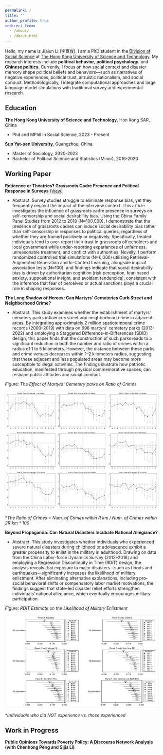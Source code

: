 ```yaml
---
permalink: /
title: ""
author_profile: true
redirect_from: 
  - /about/
  - /about.html
---
```


Hello, my name is Jiajun Li (李嘉俊). I am a PhD student in the [Division of Social Science](https://sosc.hkust.edu.hk/) at [The Hong Kong University of Science and Technology](https://hkust.edu.hk/). My research interests include ​​**political behavior**​​, **​​political psychology**​​, and ​​**Chinese politics**​​. Currently, I focus on how social context and disaster memory shape political beliefs and behaviors—such as narratives of negative experiences, political trust, altruistic nationalism, and social conduct. Methodologically, I integrate computational approaches and large language model simulations with traditional survey and experimental research.

## Education

**The Hong Kong University of Science and Technology**, Hon Kong SAR, China
- Phd and MPhil in Social Science, 2023 - Present

**Sun Yat-sen University**, Guangzhou, China
- Master of Sociology, 2020-2023
- Bachelor of Political Science and Statistics (Minor), 2016-2020

## Working Paper

**Reticence or Theatrics? Grassroots Cadre Presence and Political Response in Surveys** [(View)](https://papers.ssrn.com/sol3/papers.cfm?abstract_id=5295959)
- Abstract: Survey studies struggle to eliminate response bias, yet they frequently neglect the impact of the interview context. This article investigates the influence of grassroots cadre presence in surveys on self-censorship and social desirability bias. Using the China Family Panel Studies from 2012 to 2018 (N≈100,000), I demonstrate that the presence of grassroots cadres can induce social desirability bias rather than self-censorship in responses to political queries, regardless of whether they are framed positively or negatively. Specifically, treated individuals tend to over-report their trust in grassroots officeholders and local government while under-reporting experiences of unfairness, unreasonable treatment, and conflict with authorities. Novelly, I perform randomized controlled trial simulations (N≈6,000) utilizing Retrieval-Augmented Generation and In-Context Learning, alongside implicit association tests (N≈100), and findings indicate that social desirability bias is driven by authoritarian cognition (risk perception, fear-based anxiety, suppositional insight, and avoidant tendencies), consistent with the inference that fear of perceived or actual sanctions plays a crucial role in shaping responses.

**The Long Shadow of Heroes: Can Martyrs' Cemeteries Curb Street and Neighborhood Crime?**
- Abstract: This study examines whether the establishment of martyrs' cemetery parks influences street and neighborhood crime in adjacent areas. By integrating approximately 2 million spatiotemporal crime records (2000–2019) with data on 698 martyrs' cemetery parks (2013-2022) and employing a Staggered Difference-in-Differences (SDID) design, this paper finds that the construction of such parks leads to a significant reduction in both the number and ratio of crimes within a radius of 1 to 5 kilometers. However, the distance between these parks and crime venues decreases within 1–2 kilometers radius, suggesting that these adjacent and less populated areas may become more susceptible to illegal activities. The findings illustrate how patriotic education, manifested through physical commemorative spaces, can reshape public attitudes and social conduct.

*Figure: The Effect of Martyrs' Cemetery parks on Ratio of Crimes*

<img src="https://github.com/jiajunli-cn/jiajunli-cn.github.io/raw/master/images/combined_crime.jpg" width=600>

**The Ratio of Crimes = Num. of Crimes within R km / Num. of Crimes within 2R km * 100*

**Beyond Propaganda: Can Natural Disasters Incubate National Allegiance?**
- Abstract: This study investigates whether individuals who experienced severe natural disasters during childhood or adolescence exhibit a greater propensity to enlist in the military in adulthood. Drawing on data from the China Labor-force Dynamics Survey (2012–2018) and employing a Regression Discontinuity in Time (RDiT) design, the analysis reveals that exposure to major disasters—such as floods and earthquakes—significantly increases the likelihood of military enlistment. After eliminating alternative explanations, including pro-social behavioral shifts or compensatory labor market motivations, the findings suggest that state-led disaster relief efforts strengthen individuals’ national allegiance, which eventually encourages military participation.

*Figure: RDiT Estimate on the Likelihood of Military Enlistment*

<img src="https://github.com/jiajunli-cn/jiajunli-cn.github.io/raw/master/images/combined_disaster.jpg" width=600>

**Individuals who did NOT experience vs. those experienced*

## Work in Progress

**Public Opinions Towards Poverty Policy: A Discourse Network Analysis (with Chenhong Peng and Sijia Li)**
